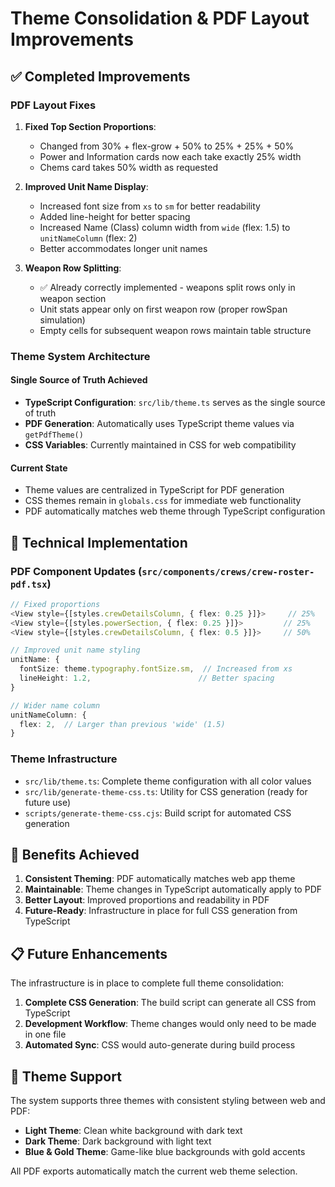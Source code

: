 # Theme Consolidation & PDF Layout Improvements

## ✅ Completed Improvements

### PDF Layout Fixes
1. **Fixed Top Section Proportions**: 
   - Changed from 30% + flex-grow + 50% to 25% + 25% + 50%
   - Power and Information cards now each take exactly 25% width
   - Chems card takes 50% width as requested

2. **Improved Unit Name Display**:
   - Increased font size from `xs` to `sm` for better readability
   - Added line-height for better spacing
   - Increased Name (Class) column width from `wide` (flex: 1.5) to `unitNameColumn` (flex: 2)
   - Better accommodates longer unit names

3. **Weapon Row Splitting**: 
   - ✅ Already correctly implemented - weapons split rows only in weapon section
   - Unit stats appear only on first weapon row (proper rowSpan simulation)
   - Empty cells for subsequent weapon rows maintain table structure

### Theme System Architecture

#### Single Source of Truth Achieved
- **TypeScript Configuration**: `src/lib/theme.ts` serves as the single source of truth
- **PDF Generation**: Automatically uses TypeScript theme values via `getPdfTheme()`
- **CSS Variables**: Currently maintained in CSS for web compatibility

#### Current State
- Theme values are centralized in TypeScript for PDF generation
- CSS themes remain in `globals.css` for immediate web functionality
- PDF automatically matches web theme through TypeScript configuration

## 🔧 Technical Implementation

### PDF Component Updates (`src/components/crews/crew-roster-pdf.tsx`)
```typescript
// Fixed proportions
<View style={[styles.crewDetailsColumn, { flex: 0.25 }]}>     // 25%
<View style={[styles.powerSection, { flex: 0.25 }]}>         // 25%  
<View style={[styles.crewDetailsColumn, { flex: 0.5 }]}>     // 50%

// Improved unit name styling
unitName: {
  fontSize: theme.typography.fontSize.sm,  // Increased from xs
  lineHeight: 1.2,                        // Better spacing
}

// Wider name column
unitNameColumn: {
  flex: 2,  // Larger than previous 'wide' (1.5)
}
```

### Theme Infrastructure
- `src/lib/theme.ts`: Complete theme configuration with all color values
- `src/lib/generate-theme-css.ts`: Utility for CSS generation (ready for future use)
- `scripts/generate-theme-css.cjs`: Build script for automated CSS generation

## 🎯 Benefits Achieved

1. **Consistent Theming**: PDF automatically matches web app theme
2. **Maintainable**: Theme changes in TypeScript automatically apply to PDF
3. **Better Layout**: Improved proportions and readability in PDF
4. **Future-Ready**: Infrastructure in place for full CSS generation from TypeScript

## 📋 Future Enhancements

The infrastructure is in place to complete full theme consolidation:

1. **Complete CSS Generation**: The build script can generate all CSS from TypeScript
2. **Development Workflow**: Theme changes would only need to be made in one file
3. **Automated Sync**: CSS would auto-generate during build process

## 🎨 Theme Support

The system supports three themes with consistent styling between web and PDF:
- **Light Theme**: Clean white background with dark text
- **Dark Theme**: Dark background with light text  
- **Blue & Gold Theme**: Game-like blue backgrounds with gold accents

All PDF exports automatically match the current web theme selection.